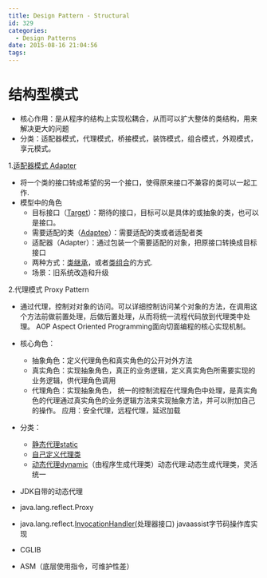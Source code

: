 ```yaml
---
title: Design Pattern - Structural
id: 329
categories:
  - Design Patterns
date: 2015-08-16 21:04:56
tags:
---
```


# 结构型模式
*   核心作用：是从程序的结构上实现松耦合，从而可以扩大整体的类结构，用来解决更大的问题
*   分类：适配器模式，代理模式，桥接模式，装饰模式，组合模式，外观模式，享元模式。


1.[适配器模式 Adapter](https://github.com/godlzr/GOF23_DesignPattern/tree/master/com.godlzr.GOF23.structural/adapter)

* 将一个类的接口转成希望的另一个接口，使得原来接口不兼容的类可以一起工作.
* 模型中的角色
	* 目标接口（[Target](https://github.com/godlzr/GOF23_DesignPattern/blob/master/com.godlzr.GOF23.structural/adapter/Target.java)）：期待的接口，目标可以是具体的或抽象的类，也可以是接口。
	* 需要适配的类（[Adaptee](https://github.com/godlzr/GOF23_DesignPattern/blob/master/com.godlzr.GOF23.structural/adapter/Adaptee.java)）：需要适配的类或者适配者类
	* 适配器（Adapter）：通过包装一个需要适配的对象，把原接口转换成目标接口
	* 两种方式：[类继承](https://github.com/godlzr/GOF23_DesignPattern/blob/master/com.godlzr.GOF23.structural/adapter/Adapter.java)，或者[类组合](https://github.com/godlzr/GOF23_DesignPattern/blob/master/com.godlzr.GOF23.structural/adapter/Adapter2.java)的方式.
	* 场景：旧系统改造和升级

2.代理模式 Proxy Pattern

* 通过代理，控制对对象的访问。可以详细控制访问某个对象的方法，在调用这个方法前做前置处理，后做后置处理，从而将统一流程代码放到代理类中处理。
AOP Aspect Oriented Programming面向切面编程的核心实现机制。

* 核心角色：
	*  抽象角色：定义代理角色和真实角色的公开对外方法
	*  真实角色：实现抽象角色，真正的业务逻辑，定义真实角色所需要实现的业务逻辑，供代理角色调用
	*  代理角色：实现抽象角色， 统一的控制流程在代理角色中处理，是真实角色的代理通过真实角色的业务逻辑方法来实现抽象方法，并可以附加自己的操作。
	 应用：安全代理，远程代理，延迟加载 

* 分类：
	* [静态代理static](https://github.com/godlzr/GOF23_DesignPattern/tree/master/com.godlzr.GOF23.structural/staticProxy)
	* [自己定义代理类](https://github.com/godlzr/GOF23_DesignPattern/blob/master/com.godlzr.GOF23.structural/staticProxy/ProxySinger.java)
	* [动态代理dynamic](https://github.com/godlzr/GOF23_DesignPattern/tree/master/com.godlzr.GOF23.structural/dynamicProxy)（由程序生成代理类）动态代理:动态生成代理类，灵活统一 

* JDK自带的动态代理 

* java.lang.reflect.Proxy 

* java.lang.reflect.[InvocationHandler(](https://github.com/godlzr/GOF23_DesignPattern/blob/master/com.godlzr.GOF23.structural/dynamicProxy/SingerHandler.java)处理器接口) javaassist字节码操作库实现 

* CGLIB

* ASM（底层使用指令，可维护性差）